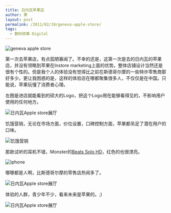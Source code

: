 ```yaml
---
title: 日内瓦苹果店
author: 果
layout: post
permalink: /2011/02/19/geneva-apple-store/
tags:
  - 数码琐事-Digital
---
```

![geneva apple store](http://pic.yupoo.com/lishugo/ARsmJg52/small.jpg)

第一次去苹果店，有点孤陋寡闻了。不幸的还是，这第一次是去的日内瓦的苹果店，并没有领略到苹果在Instore marketing上面的优势。整体店铺设计当然还是很有个性的。但是我个人的体验没有觉得比之前在斯德哥尔摩的一些特许零售商那好多少。更让我困惑的是，这样的体验店在哪都聚集很多人，不仅仅是在中国。只能说，苹果玩懂了消费者心理。

左图是进店就能看到的硕大的Logo，把这个Logo用在能够看得见的，不影响用户使用的任何地方。

![日内瓦Apple store展厅](http://pic.yupoo.com/lishugo/ARskOgOU/medium.jpg)

饥饿营销，无论在市场方面，价位设置，口碑控制方面，苹果都吊足了潜在用户的口味。

![饥饿营销](http://pic.yupoo.com/lishugo/ARslnwSr/medium.jpg)

那款试听的耳机不错，Monster的[Beats Solo HD][1]，红色的也很漂亮。

![iphone](http://pic.yupoo.com/lishugo/ARsl2dEW/medium.jpg)

哪哪都是人啊，比斯德哥尔摩的零售店热闹多了。

![日内瓦Apple store展厅](http://pic.yupoo.com/lishugo/ARslMXSV/medium.jpg)

体验的人群，青少年不少，看来未来是苹果的。;)

![日内瓦Apple store展厅](http://pic.yupoo.com/lishugo/ARsm3AKZ/medium.jpg)

 [1]: http://www.monstercable.com/productdisplay.asp?pin=5832